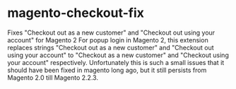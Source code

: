 # magento-checkout-fix
Fixes "Checkout out as a new customer" and "Checkout out using your account" for Magento 2
For popup login in Magento 2, this extension replaces strings "Checkout out as a new customer" and "Checkout out using your account" to "Checkout as a new customer" and "Checkout using your account" respectively.
Unfortunately this is such a small issues that it should have been fixed in magento long ago, but it still persists from Magento 2.0 till Magento 2.2.3.
